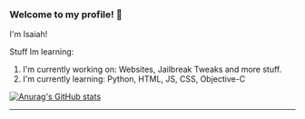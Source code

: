 ### Welcome to my profile! 👋
I'm Isaiah! 

Stuff Im learning:
1. I'm currently working on: Websites, Jailbreak Tweaks and more stuff. 
2. I'm currently learning: Python, HTML, JS, CSS, Objective-C

[![Anurag's GitHub stats](https://github-readme-stats.vercel.app/api?username=isaiahangnakak)](https://github.com/anuraghazra/github-readme-stats)

------------
